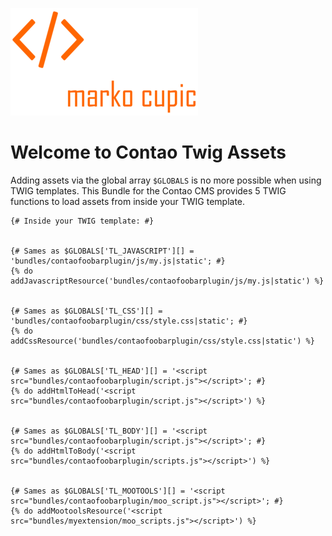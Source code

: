 ![Alt text](docs/logo.png?raw=true "logo")


# Welcome to Contao Twig Assets
Adding assets via the global array `$GLOBALS` is no more possible when using TWIG templates.
This Bundle for the Contao CMS provides 5 TWIG functions to load assets from inside your TWIG template.

```
{# Inside your TWIG template: #}


{# Sames as $GLOBALS['TL_JAVASCRIPT'][] = 'bundles/contaofoobarplugin/js/my.js|static'; #}
{% do addJavascriptResource('bundles/contaofoobarplugin/js/my.js|static') %}


{# Sames as $GLOBALS['TL_CSS'][] = 'bundles/contaofoobarplugin/css/style.css|static'; #}
{% do addCssResource('bundles/contaofoobarplugin/css/style.css|static') %}


{# Sames as $GLOBALS['TL_HEAD'][] = '<script src="bundles/contaofoobarplugin/script.js"></script>'; #}
{% do addHtmlToHead('<script src="bundles/contaofoobarplugin/script.js"></script>') %}


{# Sames as $GLOBALS['TL_BODY'][] = '<script src="bundles/contaofoobarplugin/script.js"></script>'; #}
{% do addHtmlToBody('<script src="bundles/contaofoobarplugin/scripts.js"></script>') %}


{# Sames as $GLOBALS['TL_MOOTOOLS'][] = '<script src="bundles/contaofoobarplugin/moo_script.js"></script>'; #}
{% do addMootoolsResource('<script src="bundles/myextension/moo_scripts.js"></script>') %}
```
